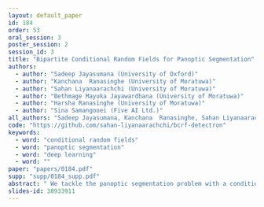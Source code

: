 ```yaml
---
layout: default_paper
id: 184
order: 53
oral_session: 3
poster_session: 2
session_id: 3
title: "Bipartite Conditional Random Fields for Panoptic Segmentation"
authors:
  - author: "Sadeep Jayasumana (University of Oxford)"
  - author: "Kanchana  Ranasinghe (University of Moratuwa)"
  - author: "Sahan Liyanaarachchi (University of Moratuwa)"
  - author: "Bethmage Mayuka Jayawardhana (University of Moratuwa)"
  - author: "Harsha Ranasinghe (University of Moratuwa)"
  - author: "Sina Samangooei (Five AI Ltd.)"
all_authors: "Sadeep Jayasumana, Kanchana  Ranasinghe, Sahan Liyanaarachchi, Bethmage Mayuka Jayawardhana, Harsha Ranasinghe and Sina Samangooei"
code: "https://github.com/sahan-liyanaarachchi/bcrf-detectron"
keywords:
  - word: "conditional random fields"
  - word: "panoptic segmentation"
  - word: "deep learning"
  - word: ""
paper: "papers/0184.pdf"
supp: "supp/0184_supp.pdf"
abstract: " We tackle the panoptic segmentation problem with a conditional random field (CRF) model. Panoptic segmentation involves assigning a semantic label and an instance label to each pixel of a given image. At each pixel, the semantic label and the instance label should be compatible. Furthermore, a good panoptic segmentation should have a number of other desirable properties such as the spatial and color consistency of the labeling. To tackle this problem, we propose a CRF model, named Bipartite CRF or BCRF, with two types of random variables for semantic and instance labels. In this formulation, various energies are defined within and across the two types of random variables to encourage a consistent panoptic segmentation. We propose a mean-field-based efficient inference algorithm for solving the CRF and empirically show its convergence properties. This algorithm is fully differentiable, and therefore, BCRF inference can be included as a trainable module in any deep network. In the experimental evaluation, we quantitatively and qualitatively show that the BCRF yields superior panoptic segmentation results in practice."
slides-id: 38933911
---
```

